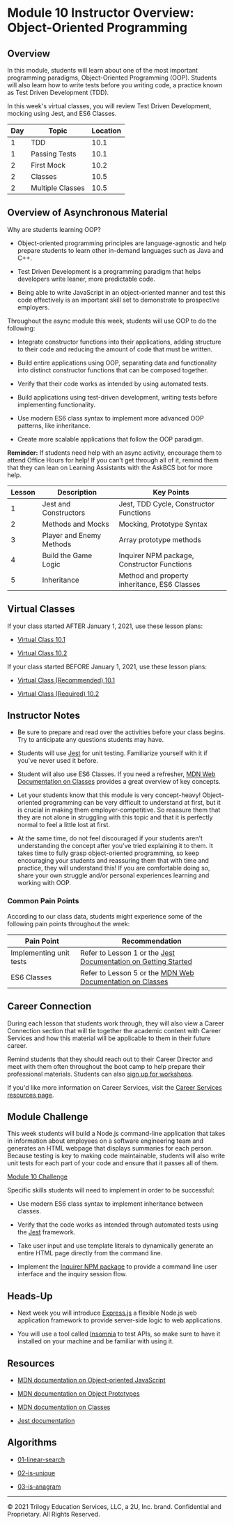 # Module 10 Instructor Overview: Object-Oriented Programming

## Overview

In this module, students will learn about one of the most important programming paradigms, Object-Oriented Programming (OOP). Students will also learn how to write tests before you writing code, a practice known as Test Driven Development (TDD).

In this week's virtual classes, you will review Test Driven Development, mocking using Jest, and ES6 Classes.

| Day  | Topic              | Location |
| ---  | ---                | ---      |
| 1    | TDD                | 10.1     |
| 1    | Passing Tests      | 10.1     |
| 2    | First Mock         | 10.2     |
| 2    | Classes            | 10.5     |
| 2    | Multiple Classes   | 10.5     |

## Overview of Asynchronous Material 

Why are students learning OOP?

  * Object-oriented programming principles are language-agnostic and help prepare students to learn other in-demand languages such as Java and C++.

  * Test Driven Development is a programming paradigm that helps developers write leaner, more predictable code. 

  * Being able to write JavaScript in an object-oriented manner and test this code effectively is an important skill set to demonstrate to prospective employers.

Throughout the async module this week, students will use OOP to do the following:

  * Integrate constructor functions into their applications, adding structure to their code and reducing the amount of code that must be written.

  * Build entire applications using OOP, separating data and functionality into distinct constructor functions that can be composed together.

  * Verify that their code works as intended by using automated tests.

  * Build applications using test-driven development, writing tests before implementing functionality.

  * Use modern ES6 class syntax to implement more advanced OOP patterns, like inheritance.

  * Create more scalable applications that follow the OOP paradigm.

**Reminder:** If students need help with an async activity, encourage them to attend Office Hours for help! If you can’t get through all of it, remind them that they can lean on Learning Assistants with the AskBCS bot for more help.

| Lesson   | Description                | Key Points                                                                            |
| ---      | ---                        | ---                                                                                   |
| 1        | Jest and Constructors      | Jest, TDD Cycle, Constructor Functions                                                |
| 2        | Methods and Mocks          | Mocking, Prototype Syntax                                                             |
| 3        | Player and Enemy Methods   | Array prototype methods                                                               |
| 4        | Build the Game Logic       | Inquirer NPM package, Constructor Functions |
| 5        | Inheritance                | Method and property inheritance, ES6 Classes                                          |         


## Virtual Classes

If your class started AFTER January 1, 2021, use these lesson plans:

* [Virtual Class 10.1](./10.1-REQUIRED.md)

* [Virtual Class 10.2](./10.2-REQUIRED.md)

If your class started BEFORE January 1, 2021, use these lesson plans:

* [Virtual Class (Recommended) 10.1](./10.1-RECOMMENDED.md)

* [Virtual Class (Required) 10.2](./10.2-REQUIRED.md)

## Instructor Notes

* Be sure to prepare and read over the activities before your class begins. Try to anticipate any questions students may have.

* Students will use [Jest](https://jestjs.io/) for unit testing. Familiarize yourself with it if you've never used it before.

* Student will also use ES6 Classes. If you need a refresher, [MDN Web Documentation on Classes](https://developer.mozilla.org/en-US/docs/Web/JavaScript/Reference/Classes) provides a great overview of key concepts. 

* Let your students know that this module is very concept-heavy! Object-oriented programming can be very difficult to understand at first, but it is crucial in making them employer-competitive. So reassure them that they are not alone in struggling with this topic and that it is perfectly normal to feel a little lost at first. 

* At the same time, do not feel discouraged if your students aren't understanding the concept after you've tried explaining it to them. It takes time to fully grasp object-oriented programming, so keep encouraging your students and reassuring them that with time and practice, they will understand this! If you are comfortable doing so, share your own struggle and/or personal experiences learning and working with OOP.

### Common Pain Points

According to our class data, students might experience some of the following pain points throughout the week:

| Pain Point                | Recommendation       |
| ---                       | ---                  |
| Implementing unit tests   | Refer to Lesson 1 or the [Jest Documentation on Getting Started](https://jestjs.io/docs/getting-started) |
| ES6 Classes               | Refer to Lesson 5 or the [MDN Web Documentation on Classes](https://developer.mozilla.org/en-US/docs/Web/JavaScript/Reference/Classes)|

## Career Connection

During each lesson that students work through, they will also view a Career Connection section that will tie together the academic content with Career Services and how this material will be applicable to them in their future career.

Remind students that they should reach out to their Career Director and meet with them often throughout the boot camp to help prepare their professional materials. Students can also [sign up for workshops](https://careerservicesonlineevents.splashthat.com/).

If you'd like more information on Career Services, visit the [Career Services resources page](https://mycareerspot.org/).

## Module Challenge

This week students will build a Node.js command-line application that takes in information about employees on a software engineering team and generates an HTML webpage that displays summaries for each person. Because testing is key to making code maintainable, students will also write unit tests for each part of your code and ensure that it passes all of them.

[Module 10 Challenge](../../01-Class-Content/10-OOP/02-Challenge)

Specific skills students will need to implement in order to be successful:

* Use modern ES6 class syntax to implement inheritance between classes.

* Verify that the code works as intended through automated tests using the [Jest](https://jestjs.io/) framework.

* Take user input and use template literals to dynamically generate an entire HTML page directly from the command line.

* Implement the [Inquirer NPM package](https://www.npmjs.com/package/inquirer) to provide a command line user interface and the inquiry session flow.

## Heads-Up

* Next week you will introduce [Express.js](https://expressjs.com/) a flexible Node.js web application framework to provide server-side logic to web applications. 

* You will use a tool called [Insomnia](https://insomnia.rest/products/insomnia) to test APIs, so make sure to have it installed on your machine and be familiar with using it. 

## Resources

* [MDN documentation on Object-oriented JavaScript](https://developer.mozilla.org/en-US/docs/Learn/JavaScript/Objects/Object-oriented_JS)

* [MDN documentation on Object Prototypes](https://developer.mozilla.org/en-US/docs/Learn/JavaScript/Objects/Object_prototypes)

* [MDN documentation on Classes](https://developer.mozilla.org/en-US/docs/Web/JavaScript/Reference/Classes)

* [Jest documentation](https://jestjs.io/docs/en/using-matchers)

## Algorithms

* [01-linear-search](../../01-Class-Content/10-OOP/03-Algorithms/01-linear-search)

* [02-is-unique](../../01-Class-Content/10-OOP/03-Algorithms/02-is-unique)

* [03-is-anagram](../../01-Class-Content/10-OOP/03-Algorithms/03-is-anagram)

---
© 2021 Trilogy Education Services, LLC, a 2U, Inc. brand.  Confidential and Proprietary.  All Rights Reserved.
